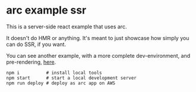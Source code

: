 # arc example ssr

This is a server-side react example that uses arc.

It doesn't do HMR or anything. It's meant to just showcase how simply you can do SSR, if you want.

You can see another example, with a more complete dev-environment, and pre-rendering, [here](https://github.com/konsumer/arc-example-ssrlight).

```
npm i          # install local tools
npm start      # start a local development server
npm run deploy # deploy as arc app on AWS
```